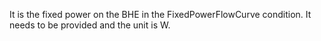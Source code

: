 It is the fixed power on the BHE in the FixedPowerFlowCurve condition. It needs to be provided and the unit is W.
